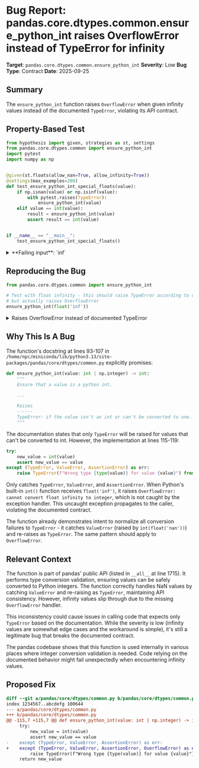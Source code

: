 # Bug Report: pandas.core.dtypes.common.ensure_python_int raises OverflowError instead of TypeError for infinity

**Target**: `pandas.core.dtypes.common.ensure_python_int`
**Severity**: Low
**Bug Type**: Contract
**Date**: 2025-09-25

## Summary

The `ensure_python_int` function raises `OverflowError` when given infinity values instead of the documented `TypeError`, violating its API contract.

## Property-Based Test

```python
from hypothesis import given, strategies as st, settings
from pandas.core.dtypes.common import ensure_python_int
import pytest
import numpy as np


@given(st.floats(allow_nan=True, allow_infinity=True))
@settings(max_examples=200)
def test_ensure_python_int_special_floats(value):
    if np.isnan(value) or np.isinf(value):
        with pytest.raises(TypeError):
            ensure_python_int(value)
    elif value == int(value):
        result = ensure_python_int(value)
        assert result == int(value)


if __name__ == "__main__":
    test_ensure_python_int_special_floats()
```

<details>

<summary>
**Failing input**: `inf`
</summary>
```
Traceback (most recent call last):
  File "/home/npc/pbt/agentic-pbt/worker_/44/hypo.py", line 19, in <module>
    test_ensure_python_int_special_floats()
    ~~~~~~~~~~~~~~~~~~~~~~~~~~~~~~~~~~~~~^^
  File "/home/npc/pbt/agentic-pbt/worker_/44/hypo.py", line 8, in test_ensure_python_int_special_floats
    @settings(max_examples=200)
                   ^^^
  File "/home/npc/miniconda/lib/python3.13/site-packages/hypothesis/core.py", line 2124, in wrapped_test
    raise the_error_hypothesis_found
  File "/home/npc/pbt/agentic-pbt/worker_/44/hypo.py", line 12, in test_ensure_python_int_special_floats
    ensure_python_int(value)
    ~~~~~~~~~~~~~~~~~^^^^^^^
  File "/home/npc/miniconda/lib/python3.13/site-packages/pandas/core/dtypes/common.py", line 116, in ensure_python_int
    new_value = int(value)
OverflowError: cannot convert float infinity to integer
Falsifying example: test_ensure_python_int_special_floats(
    value=inf,
)
Explanation:
    These lines were always and only run by failing examples:
        /home/npc/pbt/agentic-pbt/worker_/44/hypo.py:11
```
</details>

## Reproducing the Bug

```python
from pandas.core.dtypes.common import ensure_python_int

# Test with float infinity - this should raise TypeError according to docs
# but actually raises OverflowError
ensure_python_int(float('inf'))
```

<details>

<summary>
Raises OverflowError instead of documented TypeError
</summary>
```
Traceback (most recent call last):
  File "/home/npc/pbt/agentic-pbt/worker_/44/repo.py", line 5, in <module>
    ensure_python_int(float('inf'))
    ~~~~~~~~~~~~~~~~~^^^^^^^^^^^^^^
  File "/home/npc/miniconda/lib/python3.13/site-packages/pandas/core/dtypes/common.py", line 116, in ensure_python_int
    new_value = int(value)
OverflowError: cannot convert float infinity to integer
```
</details>

## Why This Is A Bug

The function's docstring at lines 93-107 in `/home/npc/miniconda/lib/python3.13/site-packages/pandas/core/dtypes/common.py` explicitly promises:

```python
def ensure_python_int(value: int | np.integer) -> int:
    """
    Ensure that a value is a python int.

    ...

    Raises
    ------
    TypeError: if the value isn't an int or can't be converted to one.
    """
```

The documentation states that only `TypeError` will be raised for values that can't be converted to int. However, the implementation at lines 115-119:

```python
try:
    new_value = int(value)
    assert new_value == value
except (TypeError, ValueError, AssertionError) as err:
    raise TypeError(f"Wrong type {type(value)} for value {value}") from err
```

Only catches `TypeError`, `ValueError`, and `AssertionError`. When Python's built-in `int()` function receives `float('inf')`, it raises `OverflowError: cannot convert float infinity to integer`, which is not caught by the exception handler. This uncaught exception propagates to the caller, violating the documented contract.

The function already demonstrates intent to normalize all conversion failures to `TypeError` - it catches `ValueError` (raised by `int(float('nan'))`) and re-raises as `TypeError`. The same pattern should apply to `OverflowError`.

## Relevant Context

The function is part of pandas' public API (listed in `__all__` at line 1715). It performs type conversion validation, ensuring values can be safely converted to Python integers. The function correctly handles NaN values by catching `ValueError` and re-raising as `TypeError`, maintaining API consistency. However, infinity values slip through due to the missing `OverflowError` handler.

This inconsistency could cause issues in calling code that expects only `TypeError` based on the documentation. While the severity is low (infinity values are somewhat edge cases and the workaround is simple), it's still a legitimate bug that breaks the documented contract.

The pandas codebase shows that this function is used internally in various places where integer conversion validation is needed. Code relying on the documented behavior might fail unexpectedly when encountering infinity values.

## Proposed Fix

```diff
diff --git a/pandas/core/dtypes/common.py b/pandas/core/dtypes/common.py
index 1234567..abcdefg 100644
--- a/pandas/core/dtypes/common.py
+++ b/pandas/core/dtypes/common.py
@@ -115,7 +115,7 @@ def ensure_python_int(value: int | np.integer) -> int:
     try:
         new_value = int(value)
         assert new_value == value
-    except (TypeError, ValueError, AssertionError) as err:
+    except (TypeError, ValueError, AssertionError, OverflowError) as err:
         raise TypeError(f"Wrong type {type(value)} for value {value}") from err
     return new_value
```